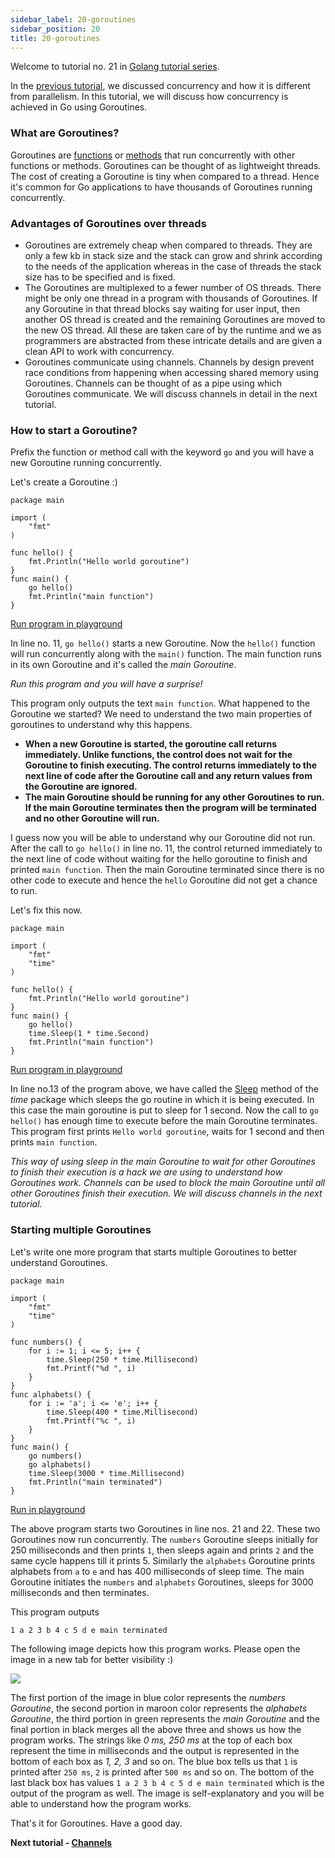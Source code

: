 ```yaml
---
sidebar_label: 20-goroutines
sidebar_position: 20
title: 20-goroutines
---
```

Welcome to tutorial no. 21 in [Golang tutorial series](https://golangbot.com/learn-golang-series/).

In the [previous tutorial](https://golangbot.com/concurrency/), we discussed concurrency and how it is different from parallelism. In this tutorial, we will discuss how concurrency is achieved in Go using Goroutines.

### What are Goroutines?

Goroutines are [functions](https://golangbot.com/functions/) or [methods](https://golangbot.com/methods/) that run concurrently with other functions or methods. Goroutines can be thought of as lightweight threads. The cost of creating a Goroutine is tiny when compared to a thread. Hence it's common for Go applications to have thousands of Goroutines running concurrently.

### Advantages of Goroutines over threads

-   Goroutines are extremely cheap when compared to threads. They are only a few kb in stack size and the stack can grow and shrink according to the needs of the application whereas in the case of threads the stack size has to be specified and is fixed.
-   The Goroutines are multiplexed to a fewer number of OS threads. There might be only one thread in a program with thousands of Goroutines. If any Goroutine in that thread blocks say waiting for user input, then another OS thread is created and the remaining Goroutines are moved to the new OS thread. All these are taken care of by the runtime and we as programmers are abstracted from these intricate details and are given a clean API to work with concurrency.
-   Goroutines communicate using channels. Channels by design prevent race conditions from happening when accessing shared memory using Goroutines. Channels can be thought of as a pipe using which Goroutines communicate. We will discuss channels in detail in the next tutorial.

### How to start a Goroutine?

Prefix the function or method call with the keyword `go` and you will have a new Goroutine running concurrently.

Let's create a Goroutine :)

```
package main

import (  
    "fmt"
)

func hello() {  
    fmt.Println("Hello world goroutine")
}
func main() {  
    go hello()
    fmt.Println("main function")
}
```

[Run program in playground](https://play.golang.org/p/zC78_fc1Hn)

In line no. 11, `go hello()` starts a new Goroutine. Now the `hello()` function will run concurrently along with the `main()` function. The main function runs in its own Goroutine and it's called the _main Goroutine_.

_Run this program and you will have a surprise!_

This program only outputs the text `main function`. What happened to the Goroutine we started? We need to understand the two main properties of goroutines to understand why this happens.

-   **When a new Goroutine is started, the goroutine call returns immediately. Unlike functions, the control does not wait for the Goroutine to finish executing. The control returns immediately to the next line of code after the Goroutine call and any return values from the Goroutine are ignored.**
-   **The main Goroutine should be running for any other Goroutines to run. If the main Goroutine terminates then the program will be terminated and no other Goroutine will run.**

I guess now you will be able to understand why our Goroutine did not run. After the call to `go hello()` in line no. 11, the control returned immediately to the next line of code without waiting for the hello goroutine to finish and printed `main function`. Then the main Goroutine terminated since there is no other code to execute and hence the `hello` Goroutine did not get a chance to run.

Let's fix this now.

```
package main

import (  
    "fmt"
    "time"
)

func hello() {  
    fmt.Println("Hello world goroutine")
}
func main() {  
    go hello()
    time.Sleep(1 * time.Second)
    fmt.Println("main function")
}
```

[Run program in playground](https://play.golang.org/p/U9ZZuSql8-)

In line no.13 of the program above, we have called the [Sleep](https://golang.org/pkg/time/#Sleep) method of the _time_ package which sleeps the go routine in which it is being executed. In this case the main goroutine is put to sleep for 1 second. Now the call to `go hello()` has enough time to execute before the main Goroutine terminates. This program first prints `Hello world goroutine`, waits for 1 second and then prints `main function`.

_This way of using sleep in the main Goroutine to wait for other Goroutines to finish their execution is a hack we are using to understand how Goroutines work. Channels can be used to block the main Goroutine until all other Goroutines finish their execution. We will discuss channels in the next tutorial._

### Starting multiple Goroutines

Let's write one more program that starts multiple Goroutines to better understand Goroutines.

```
package main

import (  
    "fmt"
    "time"
)

func numbers() {  
    for i := 1; i <= 5; i++ {
        time.Sleep(250 * time.Millisecond)
        fmt.Printf("%d ", i)
    }
}
func alphabets() {  
    for i := 'a'; i <= 'e'; i++ {
        time.Sleep(400 * time.Millisecond)
        fmt.Printf("%c ", i)
    }
}
func main() {  
    go numbers()
    go alphabets()
    time.Sleep(3000 * time.Millisecond)
    fmt.Println("main terminated")
}
```

[Run in playground](https://play.golang.org/p/oltn5nw0w3)

The above program starts two Goroutines in line nos. 21 and 22. These two Goroutines now run concurrently. The `numbers` Goroutine sleeps initially for 250 milliseconds and then prints `1`, then sleeps again and prints `2` and the same cycle happens till it prints 5. Similarly the `alphabets` Goroutine prints alphabets from `a` to `e` and has 400 milliseconds of sleep time. The main Goroutine initiates the `numbers` and `alphabets` Goroutines, sleeps for 3000 milliseconds and then terminates.

This program outputs

```
1 a 2 3 b 4 c 5 d e main terminated  
```

The following image depicts how this program works. Please open the image in a new tab for better visibility :)

![](https://golangbot.com/content/images/2017/07/Goroutines-explained.png)

The first portion of the image in blue color represents the _numbers Goroutine_, the second portion in maroon color represents the _alphabets Goroutine_, the third portion in green represents the _main Goroutine_ and the final portion in black merges all the above three and shows us how the program works. The strings like _0 ms, 250 ms_ at the top of each box represent the time in milliseconds and the output is represented in the bottom of each box as _1, 2, 3_ and so on. The blue box tells us that `1` is printed after `250 ms`, `2` is printed after `500 ms` and so on. The bottom of the last black box has values `1 a 2 3 b 4 c 5 d e main terminated` which is the output of the program as well. The image is self-explanatory and you will be able to understand how the program works.

That's it for Goroutines. Have a good day.

**Next tutorial - [Channels](https://golangbot.com/channels/)**